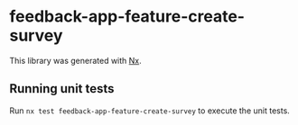 # feedback-app-feature-create-survey

This library was generated with [Nx](https://nx.dev).

## Running unit tests

Run `nx test feedback-app-feature-create-survey` to execute the unit tests.
